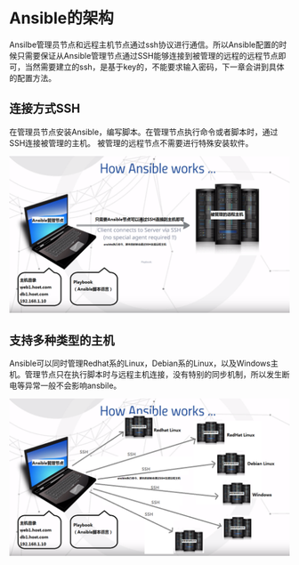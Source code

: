 # Ansible的架构

Ansilbe管理员节点和远程主机节点通过ssh协议进行通信。所以Ansible配置的时候只需要保证从Ansible管理节点通过SSH能够连接到被管理的远程的远程节点即可，当然需要建立的ssh，是基于key的，不能要求输入密码，下一章会讲到具体的配置方法。

## 连接方式SSH

在管理员节点安装Ansible，编写脚本。在管理节点执行命令或者脚本时，通过SSH连接被管理的主机。  被管理的远程节点不需要进行特殊安装软件。

![](ansible-two-machine-edited.png)

## 支持多种类型的主机

Ansible可以同时管理Redhat系的Linux，Debian系的Linux，以及Windows主机。管理节点只在执行脚本时与远程主机连接，没有特别的同步机制，所以发生断电等异常一般不会影响ansbile。

![](ansible-multiple-machine-edited.png)

